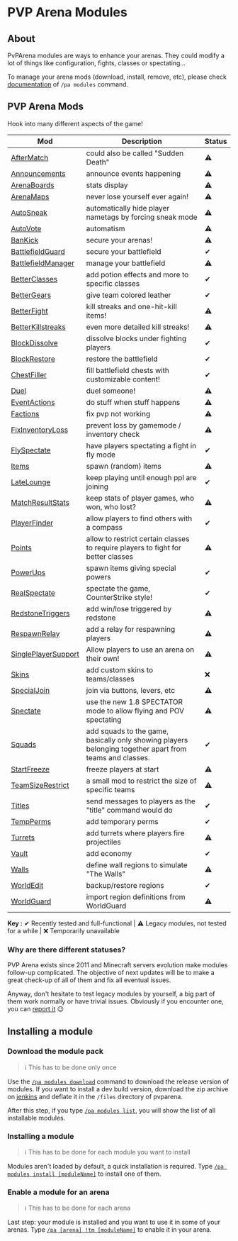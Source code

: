 # PVP Arena Modules

## About

PvPArena modules are ways to enhance your arenas. They could modify a lot of things like configuration, fights, classes 
or spectating...

To manage your arena mods (download, install, remove, etc), please check [documentation](commands/modules.md) of 
`/pa modules` command.

## PVP Arena Mods

Hook into many different aspects of the game!

Mod | Description | Status
------------- | ------------- | -------------
[AfterMatch](mods/aftermatch.md) | could also be called "Sudden Death" | ⚠
[Announcements](mods/announcements.md) | announce events happening | ⚠
[ArenaBoards](mods/arenaboards.md) | stats display | ⚠
[ArenaMaps](mods/arenamaps.md) | never lose yourself ever again! | ⚠
[AutoSneak](mods/autosneak.md) | automatically hide player nametags by forcing sneak mode | ⚠
[AutoVote](mods/autovote.md) | automatism | ⚠
[BanKick](mods/bankick.md) | secure your arenas! | ⚠
[BattlefieldGuard](mods/battlefieldguard.md) | secure your battlefield | ✔
[BattlefieldManager](mods/battlefieldmanager.md) | manage your battlefield | ⚠
[BetterClasses](mods/betterclasses.md) | add potion effects and more to specific classes | ✔
[BetterGears](mods/bettergears.md) | give team colored leather | ✔
[BetterFight](mods/betterfight.md) | kill streaks and one-hit-kill items! | ⚠
[BetterKillstreaks](mods/betterkillstreaks.md) | even more detailed kill streaks! | ⚠
[BlockDissolve](mods/blockdissolve.md) | dissolve blocks under fighting players | ✔
[BlockRestore](mods/blockrestore.md) | restore the battlefield | ✔
[ChestFiller](mods/chestfiller.md) | fill battlefield chests with customizable content! | ✔
[Duel](mods/duel.md) | duel someone! | ⚠
[EventActions](mods/eventactions.md) | do stuff when stuff happens | ⚠
[Factions](mods/factions.md) | fix pvp not working | ⚠
[FixInventoryLoss](mods/fixinventoryloss.md) | prevent loss by gamemode / inventory check | ⚠
[FlySpectate](mods/flyspectate.md) | have players spectating a fight in fly mode | ✔
[Items](mods/items.md) | spawn (random) items | ⚠
[LateLounge](mods/latelounge.md) | keep playing until enough ppl are joining | ✔
[MatchResultStats](mods/matchresultstats.md) | keep stats of player games, who won, who lost? | ⚠
[PlayerFinder](mods/playerfinder.md) | allow players to find others with a compass | ✔
[Points](mods/points.md) | allow to restrict certain classes to require players to fight for better classes | ⚠
[PowerUps](mods/powerups.md) | spawn items giving special powers | ✔
[RealSpectate](mods/realspectate.md) | spectate the game, CounterStrike style! | ✔
[RedstoneTriggers](mods/redstonetriggers.md) | add win/lose triggered by redstone | ⚠
[RespawnRelay](mods/respawnrelay.md) | add a relay for respawning players | ⚠
[SinglePlayerSupport](mods/singleplayersupport.md) | Allow players to use an arena on their own! | ⚠
[Skins](mods/skins.md) | add custom skins to teams/classes | ❌
[SpecialJoin](mods/specialjoin.md) | join via buttons, levers, etc | ⚠
[Spectate](mods/spectate.md) | use the new 1.8 SPECTATOR mode to allow flying and POV spectating | ⚠
[Squads](mods/squads.md) | add squads to the game, basically only showing players belonging together apart from teams and classes. | ✔
[StartFreeze](mods/startfreeze.md) | freeze players at start | ⚠
[TeamSizeRestrict](mods/teamsizerestrict.md) | a small mod to restrict the size of specific teams | ⚠
[Titles](mods/titles.md) | send messages to players as the "title" command would do | ✔
[TempPerms](mods/tempperms.md) | add temporary perms | ✔
[Turrets](mods/turrets.md) | add turrets where players fire projectiles | ⚠
[Vault](mods/vault.md) | add economy | ✔
[Walls](mods/walls.md) | define wall regions to simulate "The Walls" | ⚠
[WorldEdit](mods/worldedit.md) | backup/restore regions | ✔
[WorldGuard](mods/worldguard.md) | import region definitions from WorldGuard | ⚠

**Key :** ✔ Recently tested and full-functional | ⚠ Legacy modules, not tested for a while | ❌ Temporarily unavailable

### Why are there different statuses?

PVP Arena exists since 2011 and Minecraft servers evolution make modules follow-up complicated. The objective of next
updates will be to make a great check-up of all of them and fix all eventual issues.

Anyway, don't hesitate to test legacy modules by yourself, a big part of them work normally or have trivial issues. Obviously
if you encounter one, you can [report it](https://github.com/Eredrim/pvparena/issues) 😉

## Installing a module

### Download the module pack

> ℹ This has to be done only once
 
Use the [`/pa modules download`](commands/modules.md) command to download the release version of modules. If you want to
install a dev build version, download the zip archive on [jenkins](https://ci.craftyn.com/job/PVP%20Arena%20Modules/) 
and deflate it in the `/files` directory of pvparena.

After this step, if you type [`/pa modules list`](commands/modules.md), you will show the list of all installable 
modules.

### Installing a module

> ℹ This has to be done for each module you want to install

Modules aren't loaded by default, a quick installation is required. 
Type [`/pa modules install [moduleName]`](commands/modules.md) to install one of them.


### Enable a module for an arena

> ℹ This has to be done for each arena

Last step: your module is installed and you want to use it in some of your arenas. 
Type [`/pa [arena] !tm [moduleName]`](commands/togglemod.md) to enable it in your arena.